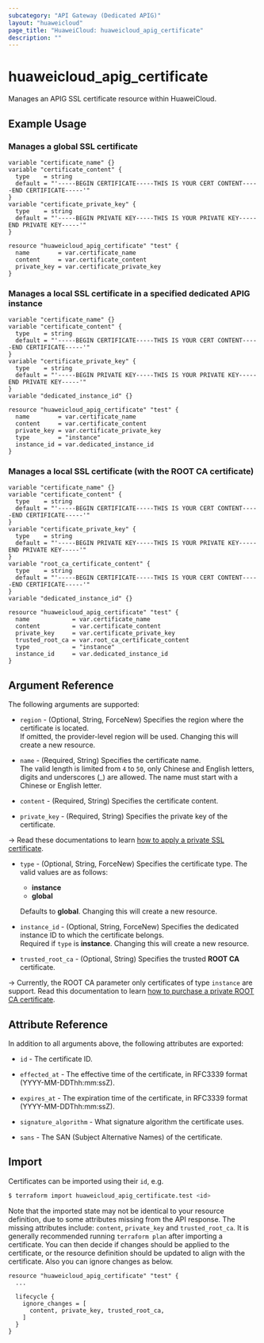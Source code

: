```yaml
---
subcategory: "API Gateway (Dedicated APIG)"
layout: "huaweicloud"
page_title: "HuaweiCloud: huaweicloud_apig_certificate"
description: ""
---
```


# huaweicloud_apig_certificate

Manages an APIG SSL certificate resource within HuaweiCloud.

## Example Usage

### Manages a global SSL certificate

```hcl
variable "certificate_name" {}
variable "certificate_content" {
  type    = string
  default = "'-----BEGIN CERTIFICATE-----THIS IS YOUR CERT CONTENT-----END CERTIFICATE-----'"
}
variable "certificate_private_key" {
  type    = string
  default = "'-----BEGIN PRIVATE KEY-----THIS IS YOUR PRIVATE KEY-----END PRIVATE KEY-----'"
}

resource "huaweicloud_apig_certificate" "test" {
  name        = var.certificate_name
  content     = var.certificate_content
  private_key = var.certificate_private_key
}
```

### Manages a local SSL certificate in a specified dedicated APIG instance

```hcl
variable "certificate_name" {}
variable "certificate_content" {
  type    = string
  default = "'-----BEGIN CERTIFICATE-----THIS IS YOUR CERT CONTENT-----END CERTIFICATE-----'"
}
variable "certificate_private_key" {
  type    = string
  default = "'-----BEGIN PRIVATE KEY-----THIS IS YOUR PRIVATE KEY-----END PRIVATE KEY-----'"
}
variable "dedicated_instance_id" {}

resource "huaweicloud_apig_certificate" "test" {
  name        = var.certificate_name
  content     = var.certificate_content
  private_key = var.certificate_private_key
  type        = "instance"
  instance_id = var.dedicated_instance_id
}
```

### Manages a local SSL certificate (with the ROOT CA certificate)

```hcl
variable "certificate_name" {}
variable "certificate_content" {
  type    = string
  default = "'-----BEGIN CERTIFICATE-----THIS IS YOUR CERT CONTENT-----END CERTIFICATE-----'"
}
variable "certificate_private_key" {
  type    = string
  default = "'-----BEGIN PRIVATE KEY-----THIS IS YOUR PRIVATE KEY-----END PRIVATE KEY-----'"
}
variable "root_ca_certificate_content" {
  type    = string
  default = "'-----BEGIN CERTIFICATE-----THIS IS YOUR CERT CONTENT-----END CERTIFICATE-----'"
}
variable "dedicated_instance_id" {}

resource "huaweicloud_apig_certificate" "test" {
  name            = var.certificate_name
  content         = var.certificate_content
  private_key     = var.certificate_private_key
  trusted_root_ca = var.root_ca_certificate_content
  type            = "instance"
  instance_id     = var.dedicated_instance_id
}
```

## Argument Reference

The following arguments are supported:

* `region` - (Optional, String, ForceNew) Specifies the region where the certificate is located.  
  If omitted, the provider-level region will be used. Changing this will create a new resource.

* `name` - (Required, String) Specifies the certificate name.  
  The valid length is limited from `4` to `50`, only Chinese and English letters, digits and underscores (_) are
  allowed. The name must start with a Chinese or English letter.  

* `content` - (Required, String) Specifies the certificate content.

* `private_key` - (Required, String) Specifies the private key of the certificate.

-> Read these documentations to learn [how to apply a private SSL certificate](https://support.huaweicloud.com/intl/en-us/tg-ccm/ccm_01_0025.html).

* `type` - (Optional, String, ForceNew) Specifies the certificate type. The valid values are as follows:
  + **instance**
  + **global**

  Defaults to **global**. Changing this will create a new resource.

* `instance_id` - (Optional, String, ForceNew) Specifies the dedicated instance ID to which the certificate belongs.  
  Required if `type` is **instance**.
  Changing this will create a new resource.

* `trusted_root_ca` - (Optional, String) Specifies the trusted **ROOT CA** certificate.

-> Currently, the ROOT CA parameter only certificates of type `instance` are support.
   Read this documentation to learn [how to purchase a private ROOT CA certificate](https://support.huaweicloud.com/intl/en-us/tg-ccm/ccm_01_0016.html).

## Attribute Reference

In addition to all arguments above, the following attributes are exported:

* `id` - The certificate ID.

* `effected_at` - The effective time of the certificate, in RFC3339 format (YYYY-MM-DDThh:mm:ssZ).

* `expires_at` - The expiration time of the certificate, in RFC3339 format (YYYY-MM-DDThh:mm:ssZ).

* `signature_algorithm` - What signature algorithm the certificate uses.

* `sans` - The SAN (Subject Alternative Names) of the certificate.

## Import

Certificates can be imported using their `id`, e.g.

```bash
$ terraform import huaweicloud_apig_certificate.test <id>
```

Note that the imported state may not be identical to your resource definition, due to some attributes missing from the
API response. The missing attributes include: `content`, `private_key` and `trusted_root_ca`.
It is generally recommended running `terraform plan` after importing a certificate.
You can then decide if changes should be applied to the certificate, or the resource definition should be updated to
align with the certificate. Also you can ignore changes as below.

```hcl
resource "huaweicloud_apig_certificate" "test" {
  ...

  lifecycle {
    ignore_changes = [
      content, private_key, trusted_root_ca,
    ]
  }
}
```
